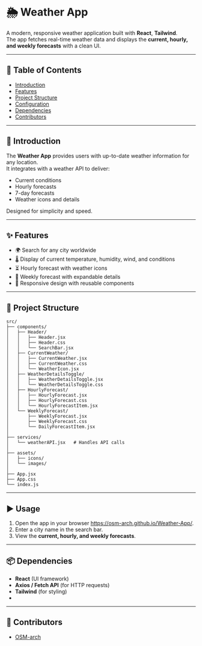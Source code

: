 # 🌦️ Weather App

A modern, responsive weather application built with **React**, **Tailwind**.  
The app fetches real-time weather data and displays the **current, hourly, and weekly forecasts** with a clean UI.  

---

## 📑 Table of Contents
- [Introduction](#-introduction)  
- [Features](#-features)  
- [Project Structure](#-project-structure)   
- [Configuration](#-configuration)  
- [Dependencies](#-dependencies)  
- [Contributors](#-contributors)   

---

## 🚀 Introduction
The **Weather App** provides users with up-to-date weather information for any location.  
It integrates with a weather API to deliver:  
- Current conditions  
- Hourly forecasts  
- 7-day forecasts  
- Weather icons and details  

Designed for simplicity and speed.

---

## ✨ Features
- 🌍 Search for any city worldwide  
- 🌡️ Display of current temperature, humidity, wind, and conditions  
- ⏳ Hourly forecast with weather icons  
- 📅 Weekly forecast with expandable details  
- 🎨 Responsive design with reusable components  

---

## 📂 Project Structure
```
src/
├── components/
│   ├── Header/
│   │   ├── Header.jsx
│   │   ├── Header.css
│   │   └── SearchBar.jsx
│   ├── CurrentWeather/
│   │   ├── CurrentWeather.jsx
│   │   ├── CurrentWeather.css
│   │   └── WeatherIcon.jsx
│   ├── WeatherDetailsToggle/
│   │   ├── WeatherDetailsToggle.jsx
│   │   └── WeatherDetailsToggle.css
│   ├── HourlyForecast/
│   │   ├── HourlyForecast.jsx
│   │   ├── HourlyForecast.css
│   │   └── HourlyForecastItem.jsx
│   └── WeeklyForecast/
│       ├── WeeklyForecast.jsx
│       ├── WeeklyForecast.css
│       └── DailyForecastItem.jsx
│
├── services/
│   └── weatherAPI.jsx   # Handles API calls
│
├── assets/
│   ├── icons/
│   └── images/
│
├── App.jsx
├── App.css
└── index.js
```
---

## ▶️ Usage
1. Open the app in your browser https://osm-arch.github.io/Weather-App/.  
2. Enter a city name in the search bar.  
3. View the **current, hourly, and weekly forecasts**.  

---

## 📦 Dependencies
- **React** (UI framework)  
- **Axios / Fetch API** (for HTTP requests)  
- **Tailwind** (for styling)
- 
---

## 👥 Contributors
- [OSM-arch](https://github.com/OSM-arch)  

